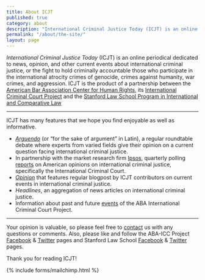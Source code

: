 ```yaml
---
title: About ICJT
published: true
category: about
description: "International Criminal Justice Today (ICJT) is an online periodical dedicated to news, opinion, and other current events about international criminal justice."
permalink: "/about/the-site/"
layout: page
---
```

_International Criminal Justice Today_ (ICJT) is an online periodical dedicated to news, opinion, and other current events about international criminal justice, or the fight to hold criminally accountable those who participate in the international atrocity crimes of genocide, crimes against humanity, war crimes, and aggression. ICJT is the product of a partnership between the [American Bar Association Center for Human Rights](http://www.americanbar.org/groups/human_rights.html), its [International Criminal Court Project](http://www.aba-icc.org) and the [Stanford Law School Program in International and Comparative Law](https://www.law.stanford.edu/areas-of-interest/international-and-comparative-law)

* * *

ICJT has many features that we hope you find enjoyable as well as informative.

*   [_Arguendo_](http://www.international-criminal-justice-today.org/arguendo/) (or “for the sake of argument” in Latin), a regular roundtable debate where experts from varied fields give their opinion on a current question facing international criminal justice.
*   In partnership with the market research firm [Ipsos](http://www.ipsos-na.com/), quarterly polling [reports](http://www.international-criminal-justice-today.org/ipsos-polling-data/) on American opinions on international criminal justice, specifically the International Criminal Court.
*   [_Opinion_](http://www.international-criminal-justice-today.org/opinion/) that features regular blogpost by ICJT contributors on current events in international criminal justice.
*   _Headlines_, an aggregation of news articles on international criminal justice.
*   Information about past and future [events](http://www.international-criminal-justice-today.org/events/) of the ABA International Criminal Court Project.

* * *

Your opinion is valuable, so please feel free to [contact](http://www.aba-icc.org/the-aba-icc-project/contact/) us with any questions or comments. Also, please like and follow the ABA-ICC Project [Facebook](http://facebook.com/ABAICCProject) & [Twitter](http://twitter.com/ABAICCProject) pages and Stanford Law School [Facebook](https://www.facebook.com/StanfordLawSchool) & [Twitter](https://twitter.com/stanfordlaw) pages.

Thank you for reading ICJT!

{% include forms/mailchimp.html %}
